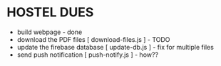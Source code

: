 # HOSTEL DUES
- build webpage - done
- download the PDF files [ download-files.js ] - TODO
- update the firebase database [ update-db.js ] - fix for multiple files
- send push notification [ push-notify.js ] - how??
